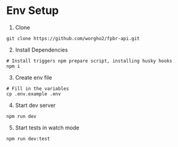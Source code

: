 # Env Setup

1. Clone

```shell
git clone https://github.com/worgho2/fpbr-api.git
```

2. Install Dependencies

```shell
# Install triggers npm prepare script, installing husky hooks
npm i
```

3. Create env file

```shell
# Fill in the variables
cp .env.example .env
```

4. Start dev server

```shell
npm run dev
```

5. Start tests in watch mode

```shell
npm run dev:test
```
